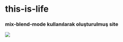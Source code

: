 # this-is-life

<h3>mix-blend-mode kullanılarak oluşturulmuş site</h3>

![](/this-is-life/mix-blend/this-is-life1.gif)
